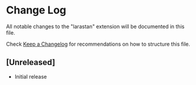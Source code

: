 # Change Log

All notable changes to the "larastan" extension will be documented in this file.

Check [Keep a Changelog](http://keepachangelog.com/) for recommendations on how to structure this file.

## [Unreleased]

- Initial release